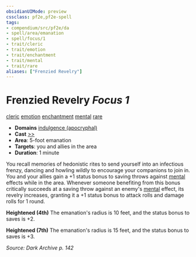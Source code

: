 ```yaml
---
obsidianUIMode: preview
cssclass: pf2e,pf2e-spell
tags:
- compendium/src/pf2e/da
- spell/area/emanation
- spell/focus/1
- trait/cleric
- trait/emotion
- trait/enchantment
- trait/mental
- trait/rare
aliases: ["Frenzied Revelry"]
---
```

# Frenzied Revelry *Focus 1*   
[cleric](Reference/Rules/Traits/cleric.md "Cleric Class Trait")  [emotion](emotion.md "Emotion Effect Trait")  [enchantment](enchantment.md "Enchantment School Trait")  [mental](mental.md "Mental Effect Trait")  [rare](rare.md "Rare Rarity Trait")  

- **Domains** [indulgence (apocryphal)](Reference/Compendium/Setting/domains.md#Indulgence)
- **Cast** [>>](chapter-9-playing-the-game.md#Actions "Two-Action") 
- **Area**: 5-foot emanation
- **Targets**: you and allies in the area
- **Duration**: 1 minute

You recall memories of hedonistic rites to send yourself into an infectious frenzy, dancing and howling wildly to encourage your companions to join in. You and your allies gain a +1 status bonus to saving throws against [mental](mental.md "Mental Effect Trait") effects while in the area. Whenever someone benefiting from this bonus critically succeeds at a saving throw against an enemy's [mental](mental.md "Mental Effect Trait") effect, its revelry increases, granting it a +1 status bonus to attack rolls and damage rolls for 1 round.

**Heightened (4th)** The emanation's radius is 10 feet, and the status bonus to saves is +2.

**Heightened (7th)** The emanation's radius is 15 feet, and the status bonus to saves is +3.

*Source: Dark Archive p. 142*